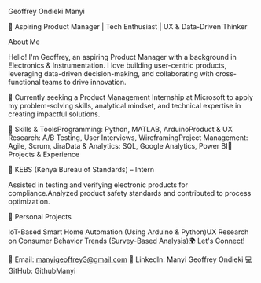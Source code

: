 Geoffrey Ondieki Manyi

🎯 Aspiring Product Manager | Tech Enthusiast | UX & Data-Driven Thinker

About Me

Hello! I'm Geoffrey, an aspiring Product Manager with a background in Electronics & Instrumentation. I love building user-centric products, leveraging data-driven decision-making, and collaborating with cross-functional teams to drive innovation.

🚀 Currently seeking a Product Management Internship at Microsoft to apply my problem-solving skills, analytical mindset, and technical expertise in creating impactful solutions.

🔧 Skills & ToolsProgramming: Python, MATLAB, ArduinoProduct & UX Research: A/B Testing, User Interviews, WireframingProject Management: Agile, Scrum, JiraData & Analytics: SQL, Google Analytics, Power BI📌 Projects & Experience

🔹 KEBS (Kenya Bureau of Standards) – Intern

Assisted in testing and verifying electronic products for compliance.Analyzed product safety standards and contributed to process optimization.

🔹 Personal Projects

IoT-Based Smart Home Automation (Using Arduino & Python)UX Research on Consumer Behavior Trends (Survey-Based Analysis)🌍 Let's Connect!

📩 Email: manyigeoffrey3@gmail.com 
🔗 LinkedIn: Manyi Geoffrey Ondieki 
💻 GitHub: GithubManyi


